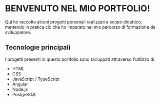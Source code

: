 #                                                                  BENVENUTO NEL MIO PORTFOLIO!  
Qui ho raccolto alcuni progetti personali realizzati a scopo didattico, mettendo in pratica ciò che ho imparato nel mio percorso di formazione da sviluppatore.


## Tecnologie principali

I progetti presenti in questo portfolio sono sviluppati attraverso l'utilizzo di:
- HTML
- CSS
- JavaScript / TypeScript
- Angular
- Node.js
- PostgreSQL
